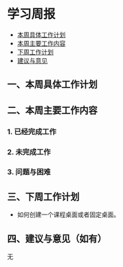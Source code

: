 # 学习周报

* [本周具体工作计划](#一 )
* [本周主要工作内容](#二)
* [下周工作计划](#三)
* [建议与意见](#四)

<h2 id="一">一、本周具体工作计划</h2> 


<h2 id="二">二、本周主要工作内容</h2>

### 1. 已经完成工作


### 2. 未完成工作


### 3. 问题与困难



<h2 id="三">三、下周工作计划</h2>

- 如何创建一个课程桌面或者固定桌面。

<h2 id="四">四、建议与意见（如有）</h2>
无
